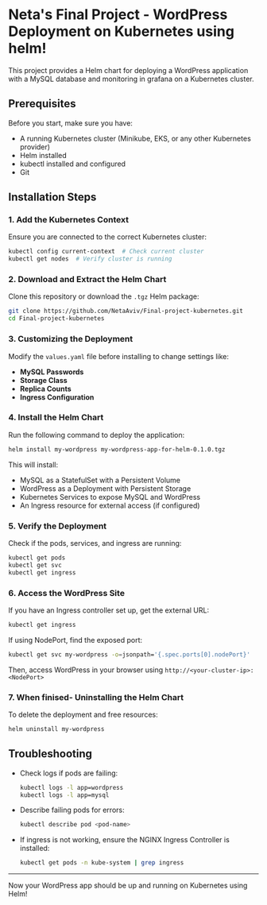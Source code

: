 # Neta's Final Project - WordPress Deployment on Kubernetes using helm!

This project provides a Helm chart for deploying a WordPress application with a MySQL database and monitoring in grafana on a Kubernetes cluster.

## Prerequisites

Before you start, make sure you have:
- A running Kubernetes cluster (Minikube, EKS, or any other Kubernetes provider)
- Helm installed
- kubectl installed and configured
- Git
  
## Installation Steps

### 1. Add the Kubernetes Context
Ensure you are connected to the correct Kubernetes cluster:

```sh
kubectl config current-context  # Check current cluster
kubectl get nodes  # Verify cluster is running
```

### 2. Download and Extract the Helm Chart

Clone this repository or download the `.tgz` Helm package:

```sh
git clone https://github.com/NetaAviv/Final-project-kubernetes.git
cd Final-project-kubernetes
```
### 3. Customizing the Deployment

Modify the `values.yaml` file before installing to change settings like:
- **MySQL Passwords**
- **Storage Class**
- **Replica Counts**
- **Ingress Configuration**


### 4. Install the Helm Chart

Run the following command to deploy the application:

```sh
helm install my-wordpress my-wordpress-app-for-helm-0.1.0.tgz
```

This will install:
- MySQL as a StatefulSet with a Persistent Volume
- WordPress as a Deployment with Persistent Storage
- Kubernetes Services to expose MySQL and WordPress
- An Ingress resource for external access (if configured)

### 5. Verify the Deployment

Check if the pods, services, and ingress are running:

```sh
kubectl get pods
kubectl get svc
kubectl get ingress
```

### 6. Access the WordPress Site

If you have an Ingress controller set up, get the external URL:

```sh
kubectl get ingress
```

If using NodePort, find the exposed port:

```sh
kubectl get svc my-wordpress -o=jsonpath='{.spec.ports[0].nodePort}'
```

Then, access WordPress in your browser using `http://<your-cluster-ip>:<NodePort>`

### 7. When finised- Uninstalling the Helm Chart

To delete the deployment and free resources:

```sh
helm uninstall my-wordpress
```


## Troubleshooting

- Check logs if pods are failing:
  ```sh
  kubectl logs -l app=wordpress
  kubectl logs -l app=mysql
  ```
- Describe failing pods for errors:
  ```sh
  kubectl describe pod <pod-name>
  ```
- If ingress is not working, ensure the NGINX Ingress Controller is installed:
  ```sh
  kubectl get pods -n kube-system | grep ingress
  ```

---

Now your WordPress app should be up and running on Kubernetes using Helm! 

